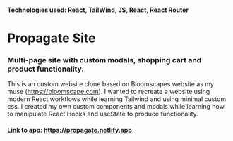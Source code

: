 #### Technologies used: React, TailWind, JS, React, React Router
# Propagate Site
### Multi-page site with custom modals, shopping cart and product functionality.

This is an custom website clone based on Bloomscapes website as my muse (https://bloomscape.com). 
I wanted to recreate a website using modern React workflows while learning Tailwind and using minimal custom css. I created my own custom components and modals while learning how to manipulate React Hooks and useState to produce functionality.

#### Link to app: https://propagate.netlify.app

